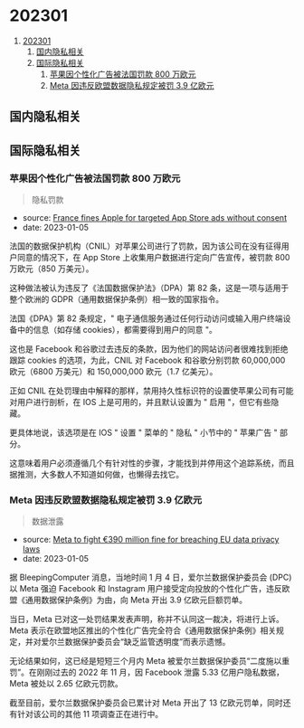# 202301

1. [202301](#202301)
    1. [国内隐私相关](#国内隐私相关)
    2. [国际隐私相关](#国际隐私相关)
        1. [苹果因个性化广告被法国罚款 800 万欧元](#苹果因个性化广告被法国罚款-800-万欧元)
        2. [Meta 因违反欧盟数据隐私规定被罚 3.9 亿欧元](#meta-因违反欧盟数据隐私规定被罚-39-亿欧元)

## 国内隐私相关

## 国际隐私相关

### 苹果因个性化广告被法国罚款 800 万欧元

> 隐私罚款

- source: [France fines Apple for targeted App Store ads without consent](https://www.bleepingcomputer.com/news/apple/france-fines-apple-for-targeted-app-store-ads-without-consent/)
- date: 2023-01-05

法国的数据保护机构（CNIL）对苹果公司进行了罚款，因为该公司在没有征得用户同意的情况下，在 App Store 上收集用户数据进行定向广告宣传，被罚款 800 万欧元（850 万美元）。

这种做法被认为违反了《法国数据保护法》（DPA）第 82 条，这是一项与适用于整个欧洲的 GDPR（通用数据保护条例）相一致的国家指令。

法国《DPA》第 82 条规定，" 电子通信服务通过任何行动访问或输入用户终端设备中的信息（如存储 cookies），都需要得到用户的同意 "。

这也是 Facebook 和谷歌过去违反的条款，因为他们的网站访问者很难找到拒绝跟踪 cookies 的选项，为此，CNIL 对 Facebook 和谷歌分别罚款 60,000,000 欧元（6800 万美元）和 150,000,000 欧元（1.7 亿美元）。

正如 CNIL 在处罚理由中解释的那样，禁用持久性标识符的设置使苹果公司有可能对用户进行剖析，在 IOS 上是可用的，并且默认设置为 " 启用 "，但它有些隐藏。

更具体地说，该选项是在 IOS " 设置 " 菜单的 " 隐私 " 小节中的 " 苹果广告 " 部分。

这意味着用户必须遵循几个有针对性的步骤，才能找到并停用这个追踪系统，而且据推测，大多数人不知道如何做，也懒得去找它。

### Meta 因违反欧盟数据隐私规定被罚 3.9 亿欧元

> 数据泄露

- source: [Meta to fight €390 million fine for breaching EU data privacy laws](https://www.bleepingcomputer.com/news/security/meta-to-fight-390-million-fine-for-breaching-eu-data-privacy-laws/)
- date: 2023-01-05

据 BleepingComputer 消息，当地时间 1 月 4 日，爱尔兰数据保护委员会 (DPC) 以 Meta 强迫 Facebook 和 Instagram 用户接受定向投放的个性化广告，违反欧盟《通用数据保护条例》为由，向 Meta 开出 3.9 亿欧元巨额罚单。

当日，Meta 已对这一处罚结果发表声明，称并不认同这一裁决，将进行上诉。Meta 表示在欧盟地区推出的个性化广告完全符合《通用数据保护条例》相关规定，并对爱尔兰数据保护委员会“缺乏监管透明度”而表示遗憾。

无论结果如何，这已经是短短三个月内 Meta 被爱尔兰数据保护委员“二度施以重罚”。在刚刚过去的 2022 年 11 月，因 Facebook 泄露 5.33 亿用户隐私数据，Meta 被处以 2.65 亿欧元罚款。

截至目前，爱尔兰数据保护委员会已累计对 Meta 开出了 13 亿欧元罚单，同时还有针对该公司的其他 11 项调查正在进行中。
